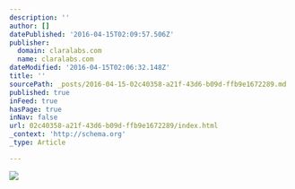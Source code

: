 ```yaml
---
description: ''
author: []
datePublished: '2016-04-15T02:09:57.506Z'
publisher:
  domain: claralabs.com
  name: claralabs.com
dateModified: '2016-04-15T02:06:32.148Z'
title: ''
sourcePath: _posts/2016-04-15-02c40358-a21f-43d6-b09d-ffb9e1672289.md
published: true
inFeed: true
hasPage: true
inNav: false
url: 02c40358-a21f-43d6-b09d-ffb9e1672289/index.html
_context: 'http://schema.org'
_type: Article

---
```

![](https://claralabs.com/static/img/culture/1.32c72ca576a17676.jpg)